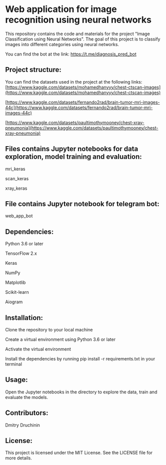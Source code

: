 # Web application for image recognition using neural networks 
This repository contains the code and materials for the project "Image Classification using Neural Networks". The goal of this project is to classify images into different categories using neural networks.

You can find the bot at the link: https://t.me/diagnosis_pred_bot

## Project structure:

You can find the datasets used in the project at the following links:
[https://www.kaggle.com/datasets/mohamedhanyyy/chest-ctscan-images](https://www.kaggle.com/datasets/mohamedhanyyy/chest-ctscan-images)

[https://www.kaggle.com/datasets/fernando2rad/brain-tumor-mri-images-44c](https://www.kaggle.com/datasets/fernando2rad/brain-tumor-mri-images-44c)

[https://www.kaggle.com/datasets/paultimothymooney/chest-xray-pneumonia](https://www.kaggle.com/datasets/paultimothymooney/chest-xray-pneumonia)

## Files contains Jupyter notebooks for data exploration, model training and evaluation:
mri_keras

scan_keras

xray_keras

## File contains Jupyter notebook for telegram bot:
web_app_bot

## Dependencies:

Python 3.6 or later

TensorFlow 2.x

Keras

NumPy

Matplotlib

Scikit-learn

Aiogram

## Installation:

Clone the repository to your local machine

Create a virtual environment using Python 3.6 or later

Activate the virtual environment

Install the dependencies by running pip install -r requirements.txt in your terminal


## Usage:

Open the Jupyter notebooks in the directory to explore the data, train and evaluate the models.

## Contributors:

Dmitry Druchinin

## License:
This project is licensed under the MIT License. See the LICENSE file for more details.
